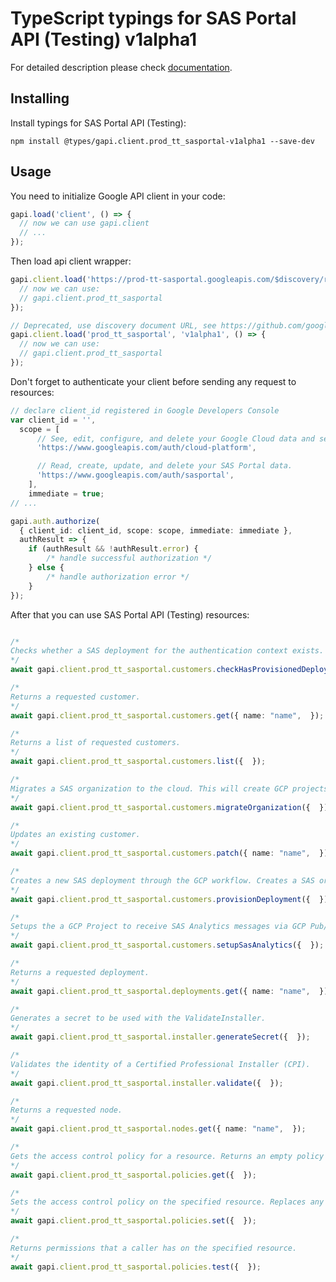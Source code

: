 # TypeScript typings for SAS Portal API (Testing) v1alpha1


For detailed description please check [documentation](https://developers.google.com/spectrum-access-system/).

## Installing

Install typings for SAS Portal API (Testing):

```
npm install @types/gapi.client.prod_tt_sasportal-v1alpha1 --save-dev
```

## Usage

You need to initialize Google API client in your code:

```typescript
gapi.load('client', () => {
  // now we can use gapi.client
  // ...
});
```

Then load api client wrapper:

```typescript
gapi.client.load('https://prod-tt-sasportal.googleapis.com/$discovery/rest?version=v1alpha1', () => {
  // now we can use:
  // gapi.client.prod_tt_sasportal
});
```

```typescript
// Deprecated, use discovery document URL, see https://github.com/google/google-api-javascript-client/blob/master/docs/reference.md#----gapiclientloadname----version----callback--
gapi.client.load('prod_tt_sasportal', 'v1alpha1', () => {
  // now we can use:
  // gapi.client.prod_tt_sasportal
});
```

Don't forget to authenticate your client before sending any request to resources:

```typescript
// declare client_id registered in Google Developers Console
var client_id = '',
  scope = [
      // See, edit, configure, and delete your Google Cloud data and see the email address for your Google Account.
      'https://www.googleapis.com/auth/cloud-platform',

      // Read, create, update, and delete your SAS Portal data.
      'https://www.googleapis.com/auth/sasportal',
    ],
    immediate = true;
// ...

gapi.auth.authorize(
  { client_id: client_id, scope: scope, immediate: immediate },
  authResult => {
    if (authResult && !authResult.error) {
        /* handle successful authorization */
    } else {
        /* handle authorization error */
    }
});
```

After that you can use SAS Portal API (Testing) resources: <!-- TODO: make this work for multiple namespaces -->

```typescript

/*
Checks whether a SAS deployment for the authentication context exists.
*/
await gapi.client.prod_tt_sasportal.customers.checkHasProvisionedDeployment({  });

/*
Returns a requested customer.
*/
await gapi.client.prod_tt_sasportal.customers.get({ name: "name",  });

/*
Returns a list of requested customers.
*/
await gapi.client.prod_tt_sasportal.customers.list({  });

/*
Migrates a SAS organization to the cloud. This will create GCP projects for each deployment and associate them. The SAS Organization is linked to the gcp project that called the command. go/sas-legacy-customer-migration
*/
await gapi.client.prod_tt_sasportal.customers.migrateOrganization({  });

/*
Updates an existing customer.
*/
await gapi.client.prod_tt_sasportal.customers.patch({ name: "name",  });

/*
Creates a new SAS deployment through the GCP workflow. Creates a SAS organization if an organization match is not found.
*/
await gapi.client.prod_tt_sasportal.customers.provisionDeployment({  });

/*
Setups the a GCP Project to receive SAS Analytics messages via GCP Pub/Sub with a subscription to BigQuery. All the Pub/Sub topics and BigQuery tables are created automatically as part of this service.
*/
await gapi.client.prod_tt_sasportal.customers.setupSasAnalytics({  });

/*
Returns a requested deployment.
*/
await gapi.client.prod_tt_sasportal.deployments.get({ name: "name",  });

/*
Generates a secret to be used with the ValidateInstaller.
*/
await gapi.client.prod_tt_sasportal.installer.generateSecret({  });

/*
Validates the identity of a Certified Professional Installer (CPI).
*/
await gapi.client.prod_tt_sasportal.installer.validate({  });

/*
Returns a requested node.
*/
await gapi.client.prod_tt_sasportal.nodes.get({ name: "name",  });

/*
Gets the access control policy for a resource. Returns an empty policy if the resource exists and does not have a policy set.
*/
await gapi.client.prod_tt_sasportal.policies.get({  });

/*
Sets the access control policy on the specified resource. Replaces any existing policy.
*/
await gapi.client.prod_tt_sasportal.policies.set({  });

/*
Returns permissions that a caller has on the specified resource.
*/
await gapi.client.prod_tt_sasportal.policies.test({  });
```
